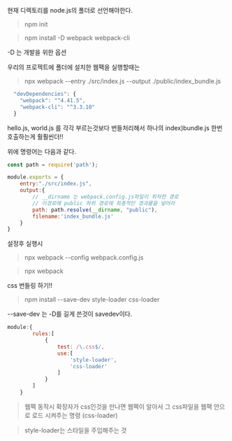 현재 디렉토리를  node.js의 폴더로 선언해야한다. 
> npm init


> npm install -D webpack webpack-cli

-D 는 개발을 위한 옵션

우리의 프로젝트에 폴더에 설치한 웹팩을 실행할때는 
> npx webpack --entry ./src/index.js --output ./public/index_bundle.js

```js
  "devDependencies": {
    "webpack": "^4.41.5",
    "webpack-cli": "^3.3.10"
  }
```
hello.js, world.js 를 각각 부르는것보다 번들처리해서 하나의 index)bundle.js 한번 호출하는게 훨훨씬더!!


위에 명령어는 다음과 같다.

```js
const path = require('path');

module.exports = {
    entry:"./src/index.js",
    output:{
        // __dirname 는 webpack.config.js파일이 위차한 경로
        // 이경로에 public 하위 경로에 최종적인 경과물을 넣어라
        path: path.resolve(__dirname, "public"),
        filename:'index_bundle.js'
    }
}
```

설정후 실행시
> npx webpack --config webpack.config.js

> npx webpack




css 번들링 하기!!

> npm install --save-dev style-loader css-loader

--save-dev 는 -D를 길게 쓴것이 savedev이다.


```js
module:{
        rules:[
            {
                test: /\.css$/,
                use:[
                    'style-loader',
                    'css-loader'
                ]
            }
        ]
    }
```
>웹팩 동작시 확장자가 css인것을 만나면 웹팩이 알아서 그 css파일을 웹팩 안으로 로드 시켜주는 명령 (css-loader)

> style-loader는 스타일을 주입해주는 것

